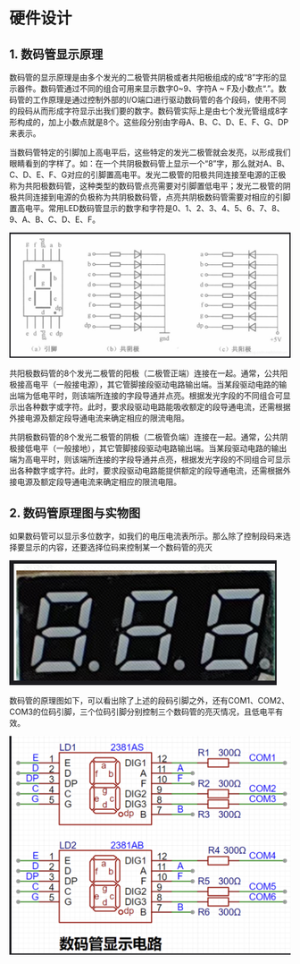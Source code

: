 # 硬件设计

## 1. 数码管显示原理

数码管的显示原理是由多个发光的二极管共阴极或者共阳极组成的成“8”字形的显示器件。数码管通过不同的组合可用来显示数字0~9、字符A ~ F及小数点“.”。数码管的工作原理是通过控制外部的I/O端口进行驱动数码管的各个段码，使用不同的段码从而形成字符显示出我们要的数字。数码管实际上是由七个发光管组成8字形构成的，加上小数点就是8个。这些段分别由字母A、B、C、D、E、F、G、DP来表示。

当数码管特定的引脚加上高电平后，这些特定的发光二极管就会发亮，以形成我们眼睛看到的字样了。如：在一个共阴极数码管上显示一个“8”字，那么就对A、B、C、D、E、F、G对应的引脚置高电平。发光二极管的阳极共同连接至电源的正极称为共阳极数码管，这种类型的数码管点亮需要对引脚置低电平；发光二极管的阴极共同连接到电源的负极称为共阴极数码管，点亮共阴极数码管需要对相应的引脚置高电平。常用LED数码管显示的数字和字符是0、1、2、3、4、5、6、7、8、9、A、B、C、D、E、F。

![屏幕截图 2024-11-24 103747.png](https://raw.githubusercontent.com/hazy1k/My-drawing-bed/main/2024/11/24-10-37-55-屏幕截图%202024-11-24%20103747.png)

共阳极数码管的8个发光二极管的阳极（二极管正端）连接在一起。通常，公共阳极接高电平（一般接电源），其它管脚接段驱动电路输出端。当某段驱动电路的输出端为低电平时，则该端所连接的字段导通并点亮。根据发光字段的不同组合可显示出各种数字或字符。此时，要求段驱动电路能吸收额定的段导通电流，还需根据外接电源及额定段导通电流来确定相应的限流电阻。

共阴极数码管的8个发光二极管的阴极（二极管负端）连接在一起。通常，公共阴极接低电平（一般接地），其它管脚接段驱动电路输出端。当某段驱动电路的输出端为高电平时，则该端所连接的字段导通并点亮，根据发光字段的不同组合可显示出各种数字或字符。此时，要求段驱动电路能提供额定的段导通电流，还需根据外接电源及额定段导通电流来确定相应的限流电阻。

## 2. 数码管原理图与实物图

如果数码管可以显示多位数字，如我们的电压电流表所示。那么除了控制段码来选择要显示的内容，还要选择位码来控制某一个数码管的亮灭

![屏幕截图 2024-11-24 103938.png](https://raw.githubusercontent.com/hazy1k/My-drawing-bed/main/2024/11/24-10-39-44-屏幕截图%202024-11-24%20103938.png)

数码管的原理图如下，可以看出除了上述的段码引脚之外，还有COM1、COM2、COM3的位码引脚，三个位码引脚分别控制三个数码管的亮灭情况，且低电平有效。

![屏幕截图 2024-11-24 104030.png](https://raw.githubusercontent.com/hazy1k/My-drawing-bed/main/2024/11/24-10-40-34-屏幕截图%202024-11-24%20104030.png)


